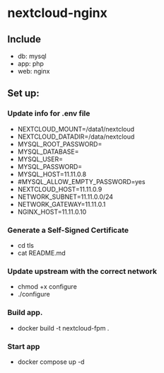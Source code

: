 # nextcloud-nginx

## Include
 - db: mysql
 - app: php
 - web: nginx

## Set up:
### Update info for .env file
 - NEXTCLOUD_MOUNT=/data1/nextcloud
 - NEXTCLOUD_DATADIR=/data/nextcloud
 - MYSQL_ROOT_PASSWORD=
 - MYSQL_DATABASE=
 - MYSQL_USER=
 - MYSQL_PASSWORD=
 - MYSQL_HOST=11.11.0.8
 - #MYSQL_ALLOW_EMPTY_PASSWORD=yes
 - NEXTCLOUD_HOST=11.11.0.9
 - NETWORK_SUBNET=11.11.0.0/24
 - NETWORK_GATEWAY=11.11.0.1
 - NGINX_HOST=11.11.0.10
### Generate a Self-Signed Certificate
 - cd tls
 - cat README.md
### Update upstream with the correct network
 - chmod +x configure
 - ./configure
### Build app.
 - docker build -t nextcloud-fpm .
### Start app
 - docker compose up -d